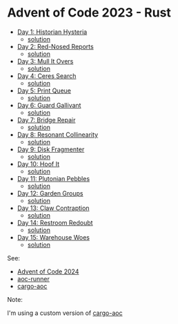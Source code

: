 # Advent of Code 2023 - Rust

- [Day 1: Historian Hysteria](https://adventofcode.com/2024/day/1)
  - [solution](src/day01.rs)
- [Day 2: Red-Nosed Reports](https://adventofcode.com/2024/day/2)
  - [solution](src/day02.rs)
- [Day 3: Mull It Overs](https://adventofcode.com/2024/day/3)
  - [solution](src/day03.rs)
- [Day 4: Ceres Search](https://adventofcode.com/2024/day/4)
  - [solution](src/day04.rs)
- [Day 5: Print Queue](https://adventofcode.com/2024/day/5)
  - [solution](src/day05.rs)
- [Day 6: Guard Gallivant](https://adventofcode.com/2024/day/6)
  - [solution](src/day06.rs)
- [Day 7: Bridge Repair](https://adventofcode.com/2024/day/7)
  - [solution](src/day07.rs)
- [Day 8: Resonant Collinearity](https://adventofcode.com/2024/day/8)
  - [solution](src/day08.rs)
- [Day 9: Disk Fragmenter](https://adventofcode.com/2024/day/9)
  - [solution](src/day09.rs)
- [Day 10: Hoof It](https://adventofcode.com/2024/day/10)
  - [solution](src/day10.rs)
- [Day 11: Plutonian Pebbles](https://adventofcode.com/2024/day/11)
  - [solution](src/day11.rs)
- [Day 12: Garden Groups](https://adventofcode.com/2024/day/12)
  - [solution](src/day12.rs)
- [Day 13: Claw Contraption](https://adventofcode.com/2024/day/13)
  - [solution](src/day13.rs)
- [Day 14: Restroom Redoubt](https://adventofcode.com/2024/day/14)
  - [solution](src/day14.rs)
- [Day 15: Warehouse Woes](https://adventofcode.com/2024/day/15)
  - [solution](src/day15.rs)
<!-- Insert before -->

See:

- [Advent of Code 2024](https://adventofcode.com/2024/)
- [aoc-runner](https://crates.io/crates/aoc-runner)
- [cargo-aoc](https://crates.io/crates/cargo-aoc)

Note:

I'm using a custom version of [cargo-aoc](https://github.com/pedantic79/cargo-aoc/tree/new-criterion)
